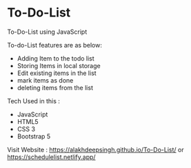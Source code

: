 # To-Do-List
To-Do-List using JavaScript

To-do-List features are as below:
 - Adding Item to the todo list 
 - Storing Items in local storage
 - Edit existing items in the list
 - mark items as done 
 - deleting items from the list 

Tech Used in this :
- JavaScript 
- HTML5 
- CSS 3
- Bootstrap 5

Visit Website : https://alakhdeepsingh.github.io/To-Do-List/   or   https://schedulelist.netlify.app/

